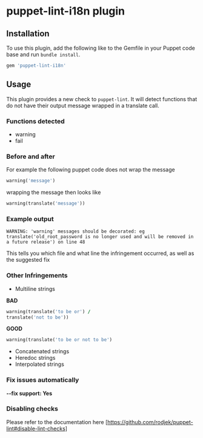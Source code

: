 # puppet-lint-i18n plugin


## Installation

To use this plugin, add the following like to the Gemfile in your Puppet code base and run `bundle install`.

```ruby
gem 'puppet-lint-i18n'
```

## Usage

This plugin provides a new check to `puppet-lint`. It will detect functions that do not have their output message wrapped in a translate call.

### Functions detected

+ warning
+ fail

### Before and after

For example the following puppet code does not wrap the message
```ruby
warning('message')
```
wrapping the message then looks like
```ruby
warning(translate('message'))
```

### Example output

```
WARNING: 'warning' messages should be decorated: eg translate('old_root_password is no longer used and will be removed in a future release') on line 48
```
This tells you which file and what line the infringement occurred, as well as the suggested fix

### Other Infringements

+ Multiline strings

**BAD**
```ruby
warning(translate('to be or') / 
translate('not to be'))
```

**GOOD**
```ruby
warning(translate('to be or not to be')
```

+ Concatenated strings
+ Heredoc strings
+ Interpolated strings

### Fix issues automatically

**--fix support: Yes**

### Disabling checks

Please refer to the documentation here [https://github.com/rodjek/puppet-lint#disable-lint-checks]
